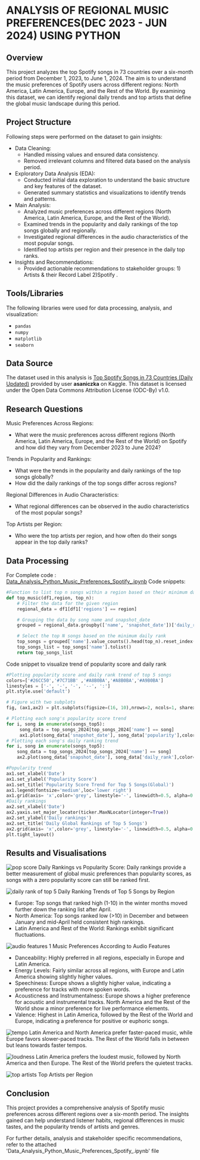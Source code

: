 # ANALYSIS OF REGIONAL MUSIC PREFERENCES(DEC 2023 - JUN 2024) USING  PYTHON

## Overview
This project analyzes the top Spotify songs in 73 countries over a six-month period from December 1, 2023, to June 1, 2024. The aim is to understand the music preferences of Spotify users across different regions: North America, Latin America, Europe, and the Rest of the World. By examining this dataset, we can identify regional daily trends and top artists that define the global music landscape during this period.

## Project Structure
Following steps were performed on the dataset to gain insights:
+ Data Cleaning:
  * Handled missing values and ensured data consistency.
  * Removed irrelevant columns and filtered data based on the analysis period.
+ Exploratory Data Analysis (EDA):
  * Conducted initial data exploration to understand the basic structure and key features of the dataset.
  * Generated summary statistics and visualizations to identify trends and patterns.
+ Main Analysis:
  * Analyzed music preferences across different regions (North America, Latin America, Europe, and the Rest of the World).
  * Examined trends in the popularity and daily rankings of the top songs globally and regionally.
  * Investigated regional differences in the audio characteristics of the most popular songs.
  * Identified top artists per region and their presence in the daily top ranks.
+ Insights and Recommendations:
  * Provided actionable recommendations to stakeholder groups: 1) Artists & their Record Label 2)Spotify .

## Tools/Libraries

The following libraries were used for data processing, analysis, and visualization:

- `pandas`
- `numpy`
- `matplotlib`
- `seaborn`

## Data Source
The dataset used in this analysis is [Top Spotify Songs in 73 Countries (Daily Updated)](https://www.kaggle.com/datasets/asaniczka/top-spotify-songs-in-73-countries-daily-updated/data) provided by user **asaniczka** on Kaggle. This dataset is licensed under the Open Data Commons Attribution License (ODC-By) v1.0.

## Research Questions
Music Preferences Across Regions:
- What were the music preferences across different regions (North America, Latin America, Europe, and the Rest of the World) on Spotify and how did they vary from December 2023 to June 2024?

Trends in Popularity and Rankings:
- What were the trends in the popularity and daily rankings of the top songs globally?
- How did the daily rankings of the top songs differ across regions?
  
Regional Differences in Audio Characteristics:
- What regional differences can be observed in the audio characteristics of the most popular songs?

Top Artists per Region:
- Who were the top artists per region, and how often do their songs appear in the top daily ranks?

## Data Processing 
For Complete code : [Data_Analysis_Python_Music_Preferences_Spotify_.ipynb](https://github.com/ammu993/Data-Analysis-using-python-/blob/6439b378c5af346f75e13db8e2643311bd0491a2/Data_Analysis_Python_Music_Preferences_Spotify_.ipynb)
Code snippets:
```python
#Function to list top n songs within a region based on their minimum daily rankings
def top_music(df1,region, top_n):
    # Filter the data for the given region
    regional_data = df1[df1['regions'] == region]

    # Grouping the data by song name and snapshot_date
    grouped = regional_data.groupby(['name', 'snapshot_date'])['daily_rank'].min().reset_index()

    # Select the top N songs based on the minimum daily rank
    top_songs = grouped['name'].value_counts().head(top_n).reset_index()
    top_songs_list = top_songs['name'].tolist()
    return top_songs_list
```

Code snippet to visualize trend of popularity score and daily rank 
```python
#Plotting popularity score and daily rank trend of top 5 songs
colors=['#26CC50','#7C71BB' ,'#A8B0BA','#A8B0BA','#A9B0BA']
linestyles = ['-', '-', '-', '--', ':']
plt.style.use('default')

# Figure with two subplots
fig, (ax1,ax2) = plt.subplots(figsize=(16, 10),nrows=2, ncols=1, sharex=True)

# Plotting each song's popularity score trend
for i, song in enumerate(songs_top5):
     song_data = top_songs_2024[top_songs_2024['name'] == song]
     ax1.plot(song_data['snapshot_date'], song_data['popularity'],color=colors[i],linestyle=linestyles[i], label=song)
# Plotting each song's daily ranking trend
for i, song in enumerate(songs_top5):
    song_data = top_songs_2024[top_songs_2024['name'] == song]
    ax2.plot(song_data['snapshot_date'], song_data['daily_rank'],color=colors[i],linestyle=linestyles[i], label=song)

#Popularity trend
ax1.set_xlabel('Date')
ax1.set_ylabel('Popularity Score')
ax1.set_title('Popularity Score Trend for Top 5 Songs(Global)')
ax1.legend(fontsize='medium',loc='lower right')
ax1.grid(axis= 'x',color='grey', linestyle='-', linewidth=0.5, alpha=0.3)
#Daily rankings
ax2.set_xlabel('Date')
ax2.yaxis.set_major_locator(ticker.MaxNLocator(integer=True))
ax2.set_ylabel('Daily rankings')
ax2.set_title('Daily Global Rankings of Top 5 Songs')
ax2.grid(axis= 'x',color='grey', linestyle='-', linewidth=0.5, alpha=0.3)
plt.tight_layout()
```

## Results and Visualisations
![pop score](https://github.com/user-attachments/assets/620958d4-07d2-4758-aaa7-3147bb9bf587)
Daily Rankings vs Popularity Score: Daily rankings provide a better measurement of global music preferences than popularity scores, as songs with a zero popularity score can still be ranked first.

![daily rank of top 5](https://github.com/user-attachments/assets/b917c1c0-8230-43ce-9aaa-6caa675efe94)
Daily Ranking Trends of Top 5 Songs by Region
* Europe:
Top songs that ranked high (1-10) in the winter months moved further down the ranking list after April.
* North America:
Top songs ranked low (>10) in December and between January and mid-April held consistent high rankings.
* Latin America and Rest of the World:
Rankings exhibit significant fluctuations.

![audio features 1](https://github.com/user-attachments/assets/0ee4ed0f-0d95-4955-9887-250b127d7b90)
Music Preferences According to Audio Features
* Danceability:
Highly preferred in all regions, especially in Europe and Latin America.
* Energy Levels:
Fairly similar across all regions, with Europe and Latin America showing slightly higher values.
* Speechiness:
Europe shows a slightly higher value, indicating a preference for tracks with more spoken words.
* Acousticness and Instrumentalness:
Europe shows a higher preference for acoustic and instrumental tracks.
North America and the Rest of the World show a minor preference for live performance elements.
* Valence:
Highest in Latin America, followed by the Rest of the World and Europe, indicating a preference for positive or euphoric songs.

![tempo](https://github.com/user-attachments/assets/9562e4f3-8759-4ffc-8ec5-aa779e6d186d)
Latin America and North America prefer faster-paced music, while Europe favors slower-paced tracks. The Rest of the World falls in between but leans towards faster tempos.

![loudness](https://github.com/user-attachments/assets/8de5c339-3fa3-4571-b5fa-d3d5513a4091)
Latin America prefers the loudest music, followed by North America and then Europe. The Rest of the World prefers the quietest tracks.

![top artists](https://github.com/user-attachments/assets/1362ab1e-0861-4789-aaf1-24b5e3040ffc)
Top Artists per Region

## Conclusion
This project provides a comprehensive analysis of Spotify music preferences across different regions over a six-month period. The insights gained can help understand listener habits, regional differences in music tastes, and the popularity trends of artists and genres.

For further details, analysis and stakeholder specific recommendations, refer to the attached 'Data_Analysis_Python_Music_Preferences_Spotify_.ipynb' file



